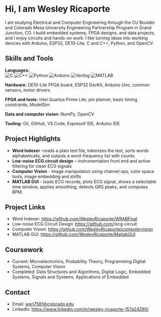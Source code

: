 # Hi, I am Wesley Ricaporte

I am studying Electrical and Computer Engineering through the CU Boulder and Colorado Mesa University Engineering Partnership Program in Grand Junction, CO. I build embedded systems, FPGA designs, and data projects, and I enjoy circuits and hands-on work. I like turning ideas into working devices with Arduino, ESP32, DE10-Lite, C and C++, Python, and OpenCV.

## Skills and Tools
**Languages:**  
![C](https://img.shields.io/badge/C-00599C?logo=c&logoColor=white)
![C++](https://img.shields.io/badge/C%2B%2B-00599C?logo=cplusplus&logoColor=white)
![Python](https://img.shields.io/badge/Python-3776AB?logo=python&logoColor=white)
![Arduino](https://img.shields.io/badge/Arduino-00979D?logo=arduino&logoColor=white)
![Verilog](https://img.shields.io/badge/Verilog-B22222)
![MATLAB](https://img.shields.io/badge/MATLAB-F37726?logo=mathworks&logoColor=white)

**Hardware:** DE10-Lite FPGA board, ESP32 DevKit, Arduino Uno, common sensors, motor drivers  

**FPGA and tools:** Intel Quartus Prime Lite, pin planner, basic timing constraints, ModelSim  

**Data and computer vision:** NumPy, OpenCV  

**Tooling:** Git, GitHub, VS Code, Espressif IDE, Arduino IDE

## Project Highlights
- **Word Indexer** –reads a plain text file, tokenizes the text, sorts words alphabetically, and outputs a word-frequency list with counts.
- **Low-noise ECG circuit design** – instrumentation front end and active filtering for clean ECG signals
- **Computer Vision** - image manipulation using channel ops, color space tools, image embedding and shifts
- **MATLAB GUI** - loads ECG records, plots ECG signal, shows a selectable time window, applies smoothing, detects QRS peaks, and computes BPM.

## Project Links
- Word Indexer: https://github.com/WesleyRicaporte/WRABFinal
- Low-noise ECG Circuit Design: https://github.com/<username>/ecg-circuit
- Computer Vision: https://github.com/WesleyRicaporte/computervision
- MATLAB GUI: https://github.com/WesleyRicaporte/MatlabGUI


## Coursework
- Current: Microelectronics, Probability Theory, Programming Digital Systems, Computer Vision
- Completed: Data Structures and Algorithms, Digital Logic, Embedded Systems, Signals and Systems, Applications of Embedded

## Contact
- Email: weri7581@colorado.edu
- LinkedIn: https://www.linkedin.com/in/wesley-ricaporte-157a24290/
